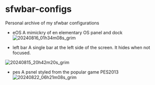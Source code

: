 # sfwbar-configs
Personal archive of my sfwbar configurations
- eOS  A mimickry of en elementary OS panel and dock
![20240816_01h34m08s_grim](https://github.com/user-attachments/assets/1d8d1f64-484e-4e66-8bc0-0614354938d9)

- left bar  A single bar at the left side of the screen. It hides when not focused.

![20240815_20h42m20s_grim](https://github.com/user-attachments/assets/41e6bc21-fa71-4175-93c8-45e4db353e46)

-   pes  A psnel styled from the popular game PES2013
  ![20240822_06h21m08s_grim](https://github.com/user-attachments/assets/4e54da92-062b-42d7-80a6-5ebebff7775d)
